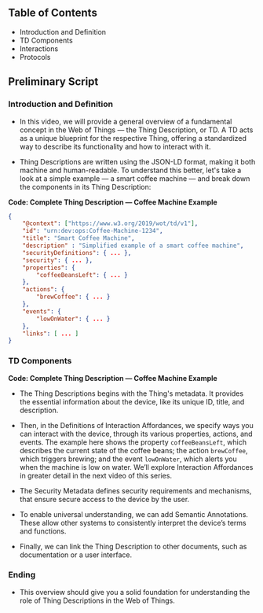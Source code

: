 ## Table of Contents

- Introduction and Definition
- TD Components
- Interactions
- Protocols

## Preliminary Script

### Introduction and Definition

- In this video, we will provide a general overview of a fundamental concept in the Web of Things — the Thing Description, or TD. A TD acts as a unique blueprint for the respective Thing, offering a standardized way to describe its functionality and how to interact with it.

- Thing Descriptions are written using the JSON-LD format, making it both machine and human-readable. To understand this better, let's take a look at a simple example — a smart coffee machine — and break down the components in its Thing Description:

**Code: Complete Thing Description — Coffee Machine Example**

```json
{
    "@context": ["https://www.w3.org/2019/wot/td/v1"], 
    "id": "urn:dev:ops:Coffee-Machine-1234",
    "title": "Smart Coffee Machine",
    "description" : "Simplified example of a smart coffee machine",
    "securityDefinitions": { ... },
    "security": { ... },
    "properties": {
        "coffeeBeansLeft": { ... }
    },
    "actions": {
        "brewCoffee": { ... }
    },
    "events": {
        "lowOnWater": { ... }
    },
    "links": [ ... ]
}
```

### TD Components

**Code: Complete Thing Description — Coffee Machine Example**

<!-- Mark each component on the graphic example and briefly explain what they do -->

- The Thing Descriptions begins with the Thing's metadata. It provides the essential information about the device, like its unique ID, title, and description.

- Then, in the Definitions of Interaction Affordances, we specify ways you can interact with the device, through its various properties, actions, and events. The example here shows the property `coffeeBeansLeft`, which describes the current state of the coffee beans; the action `brewCoffee`, which triggers brewing; and the event `lowOnWater`, which alerts you when the machine is low on water. We’ll explore Interaction Affordances in greater detail in the next video of this series. 

- The Security Metadata defines security requirements and mechanisms, that ensure secure access to the device by the user.

- To enable universal understanding, we can add Semantic Annotations. These allow other systems to consistently interpret the device’s terms and functions.

- Finally, we can link the Thing Description to other documents, such as documentation or a user interface.

### Ending

- This overview should give you a solid foundation for understanding the role of Thing Descriptions in the Web of Things.



